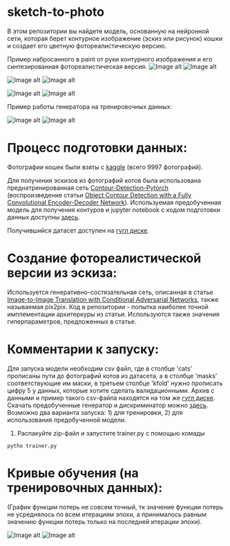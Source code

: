# sketch-to-photo

В этом репозитории вы найдете модель, основанную на нейронной сети, которая берет контурное изображение (эскиз или рисунок) кошки и создает его цветную фотореалистическую версию.

Пример набросанного в paint от руки контурного изображения и его синтезированная фотореалистическая версия. 
![Image alt](https://github.com/adobshik/sketch-to-photo/blob/main/example/1cat.png)
![Image alt](https://github.com/adobshik/sketch-to-photo/blob/main/example/1mask.png)

![Image alt](https://github.com/adobshik/sketch-to-photo/blob/main/example/2cat.png)
![Image alt](https://github.com/adobshik/sketch-to-photo/blob/main/example/2mask.png)

![Image alt](https://github.com/adobshik/sketch-to-photo/blob/main/example/3cat.png)
![Image alt](https://github.com/adobshik/sketch-to-photo/blob/main/example/3mask.png)

Пример работы генератора на тренировочных данных:


![Image alt](https://github.com/adobshik/sketch-to-photo/blob/main/example/0a1f3266-f6a8-4d26-9314-7e3fb1d492f6.png)
![Image alt](https://github.com/adobshik/sketch-to-photo/blob/main/example/8b182abd-8191-4fe2-b81f-89b8f00f6a7c.png)

# Процесс подготовки данных:
Фотографии кошек были взяты с [kaggle](https://www.kaggle.com/crawford/cat-dataset) (всего 9997 фотографий). 

Для получения эскизов из фотографий котов была использована преднатренированная сеть [Contour-Detection-Pytorch](https://github.com/captanlevi/Contour-Detection-Pytorch) (воспроизведение статьи [Object Contour Detection with a Fully Convolutional Encoder-Decoder Network](https://arxiv.org/pdf/1603.04530.pdf)). Используемая предобученная модель для получения контуров и jupyter notebook с кодом подготовки данных доступны [здесь](https://drive.google.com/drive/folders/17Zuue0M3SX36m9dK_jl02gdxPVu_De9f?usp=sharing).

Получившийся датасет доступен на [гугл диске](https://drive.google.com/drive/folders/1Vac7WEmrV-NGRH9je6vXiDHDtw-Upp8f?usp=sharing).

# Создание фотореалистической версии из эскиза:  
Используется генеративно-состязательная сеть, описанная в статье [Image-to-Image Translation with Conditional Adversarial Networks](https://arxiv.org/pdf/1611.07004.pdf), также называемая pix2pix. Код в репозитории - попытка наиболее точной имплементации архитеркуры из статьи. Используются также значения гиперпараметров, предложенных в статье.

# Комментарии к запуску: 
Для запуска модели необходим csv файл, где в столбце 'cats' прописаны пути до фотографий котов из датасета, а в столбце 'masks' соответствующие им маски, в третьем столбце 'kfold' нужно прописать цифру 5 у данных, которые хотите сделать валидационными. Архив с данными и пример такого csv-файла находятся на том же [гугл диске](https://drive.google.com/drive/folders/1Vac7WEmrV-NGRH9je6vXiDHDtw-Upp8f?usp=sharing). Скачать предобученные генератор и дискриминатор можно [здесь](https://drive.google.com/drive/folders/1dh21no-tVoBcDiPDwtoqkCz6KvUnECj7?usp=sharing). 
Возможно два варианта запуска: 1) для тренировки, 2) для использования предобученной модели. 
1) Распакуйте zip-файл и запустите trainer.py с помощью комады
```
pytho trainer.py
```


#  Кривые обучения (на тренировочных данных):
(График функции потерь не совсем точный, тк значение функции потерь не усреднялось по всем итерациям эпохи, а принималось равным значению функции потерь только на последней итерации эпохи).


![Image alt](https://github.com/adobshik/sketch-to-photo/blob/main/example/gen_testplot.png)
![Image alt](https://github.com/adobshik/sketch-to-photo/blob/main/example/disc_testplot.png)
